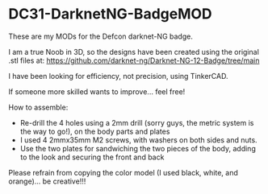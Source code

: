 # DC31-DarknetNG-BadgeMOD

These are my MODs for the Defcon darknet-NG badge.

I am a true Noob in 3D, so the designs have been created using the original .stl files at:
https://github.com/darknet-ng/Darknet-NG-12-Badge/tree/main

I have been looking for efficiency, not precision, using TinkerCAD.

If someone more skilled wants to improve... feel free!

How to assemble:
- Re-drill the 4 holes using a 2mm drill (sorry guys, the metric system is the way to go!), on the body parts and plates
- I used 4 2mmx35mm M2 screws, with washers on both sides and nuts.
- Use the two plates for sandwiching the two pieces of the body, adding to the look and securing the front and back

Please refrain from copying the color model (I used black, white, and orange)... be creative!!!

